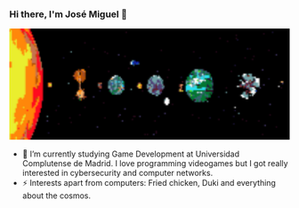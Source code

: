 ### Hi there, I'm José Miguel 👋

<img src="https://github.com/josemiguelvdz/josemiguelvdz/blob/main/header.png" width="850" height="200"/>

- 🔭 I’m currently studying Game Development at Universidad Complutense de Madrid. I love programming videogames but I got really interested in cybersecurity and computer networks.
- ⚡ Interests apart from computers: Fried chicken, Duki and everything about the cosmos.

